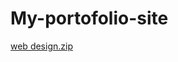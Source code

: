 # My-portofolio-site
[web design.zip](https://github.com/user-attachments/files/21009315/web.design.zip)
